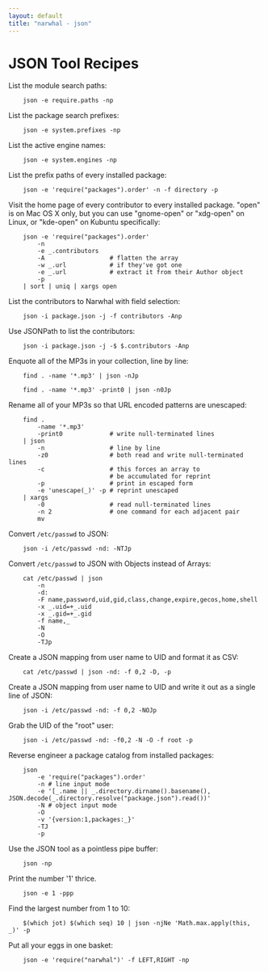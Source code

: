 ```yaml
---
layout: default
title: "narwhal - json"
---
```


JSON Tool Recipes
=================

List the module search paths:

        json -e require.paths -np

List the package search prefixes:

        json -e system.prefixes -np

List the active engine names:

        json -e system.engines -np

List the prefix paths of every installed package:

        json -e 'require("packages").order' -n -f directory -p

Visit the home page of every contributor to every installed package.  "open" is
on Mac OS X only, but you can use "gnome-open" or "xdg-open" on Linux, or
"kde-open" on Kubuntu specifically:

        json -e 'require("packages").order'
            -n
            -e _.contributors
            -A                  # flatten the array
            -w _.url            # if they've got one
            -e _.url            # extract it from their Author object
            -p
        | sort | uniq | xargs open

List the contributors to Narwhal with field selection:

        json -i package.json -j -f contributors -Anp

Use JSONPath to list the contributors:

        json -i package.json -j -$ $.contributors -Anp

Enquote all of the MP3s in your collection, line by line:

        find . -name '*.mp3' | json -nJp

        find . -name '*.mp3' -print0 | json -n0Jp

Rename all of your MP3s so that URL encoded patterns are unescaped:

        find .
            -name '*.mp3'
            -print0             # write null-terminated lines
        | json
            -n                  # line by line
            -z0                 # both read and write null-terminated lines
            -c                  # this forces an array to
                                # be accumulated for reprint
            -p                  # print in escaped form
            -e 'unescape(_)' -p # reprint unescaped
        | xargs
            -0                  # read null-terminated lines
            -n 2                # one command for each adjacent pair
            mv

Convert `/etc/passwd` to JSON:

        json -i /etc/passwd -nd: -NTJp

Convert `/etc/passwd` to JSON with Objects instead of Arrays:

        cat /etc/passwd | json
            -n
            -d:
            -F name,password,uid,gid,class,change,expire,gecos,home,shell
            -x _.uid=+_.uid
            -x _.gid=+_.gid
            -f name,_
            -N
            -O
            -TJp

Create a JSON mapping from user name to UID and format it as CSV:

        cat /etc/passwd | json -nd: -f 0,2 -D, -p

Create a JSON mapping from user name to UID and write it out as a single line of JSON:

        json -i /etc/passwd -nd: -f 0,2 -NOJp

Grab the UID of the "root" user:

        json -i /etc/passwd -nd: -f0,2 -N -O -f root -p

Reverse engineer a package catalog from installed packages:

        json
            -e 'require("packages").order'
            -n # line input mode
            -e '[_.name || _.directory.dirname().basename(), JSON.decode(_.directory.resolve("package.json").read())'
            -N # object input mode
            -O
            -v '{version:1,packages:_}'
            -TJ
            -p

Use the JSON tool as a pointless pipe buffer:

        json -np

Print the number '1' thrice.

        json -e 1 -ppp

Find the largest number from 1 to 10:

        $(which jot) $(which seq) 10 | json -njNe 'Math.max.apply(this, _)' -p

Put all your eggs in one basket:

        json -e 'require("narwhal")' -f LEFT,RIGHT -np

